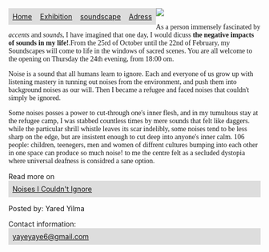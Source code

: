 <html>
	<title>My Soundscape</title>
	<meta charset="utf-8">
	<head>
	<style>
			ul {
  				list-style-type: none;
 				 margin: 0;
  				padding: 0;
				}
				li {
  				float: left;
				}
				a {
  				display: block;
  				padding: 8px;
 				background-color: #dddddd;
				}
			.noise-detail{
				color:light-green;	
				font-family:"gardmond", "sans-serif";
				background-color:dark-grey;
				}
	</style>
	</head>
	<body>
			<ul>
 				 <li ><a href="file:///C:/Users/UserPc/Documents/HTML/websample%20index.html">Home</a></li>
 				 <li><a href="http://gallery3.constantvzw.org/index.php/noisesicouldnotignore">Exhibition</a></li>
  				<li><a href="https://gallery3.constantvzw.org/var/albums/Noises/DSC00959.JPG?m=1558683038">soundscape</a></li>
 				 <li><a href="http://constantvzw.org/site/Noises-I-could-not-ignore.html">Adress</a></li>
			</ul>
		<div class="pic"><img src="https://gallery3.constantvzw.org/var/resizes/Noises/DSC00959.JPG?m=1558683039"> 
			<p class="noise-detail">As a person immensely fascinated by <em>accents</em> and <em>sounds</em>, I have 
imagined that one day, I would dicuss <strong>the negative impacts of sounds in my life!</strong>.From the 25rd of October until the 22nd of February, my Soundscapes will come to life in the windows of sacred scenes. You are all welcome to the opening on Thursday the 24th evening, from 18:00 om.</p>
		<p class="noise-detail">Noise is a sound that all humans learn to ignore. Each and everyone of us grow up with listening mastery in tunning out noises from the environment, and push them into background noises as our will. Then I became a refugee and faced noises that couldn't simply be ignored.</p>

<p class="noise-detail">Some noises posses a power to cut-through one's inner flesh, and in my tumultous stay at the refugee camp, I was stabbed countless times by mere sounds that felt like daggers. while the particular shrill whistle leaves its scar indelibly, some noises tend to be less sharp on the edge, but are insistent enough to cut deep into anyone's inner calm. 106
 people: children, teenegers, men and women of diffrent cultures bumping into each other in one space can produce so much noise! to me the centre felt as a secluded dystopia where universal deafness is considred a sane option.</p>
		  Read more on <a href="http://constantvzw.org/site/Noises-I-could-not-ignore.html">Noises I Couldn't Ignore</a></div>
<footer>
  <p>Posted by: Yared Yilma</p>
  <p>Contact information: <a href="http://constantvzw.org/site/Noises-I-could-not-ignore.htm">
  yayeyaye6@gmail.com</a></p>
</footer>
	</body>
</html>
